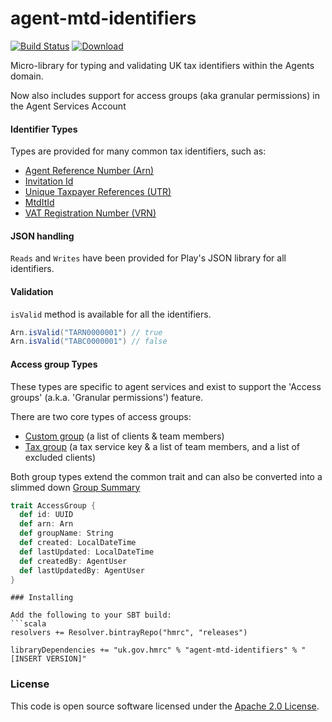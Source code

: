 
# agent-mtd-identifiers
 
[![Build Status](https://travis-ci.org/hmrc/agent-mtd-identifiers.svg?branch=master)](https://travis-ci.org/hmrc/agent-mtd-identifiers) [ ![Download](https://api.bintray.com/packages/hmrc/releases/agent-mtd-identifiers/images/download.svg) ](https://bintray.com/hmrc/releases/agent-mtd-identifiers/_latestVersion)

Micro-library for typing and validating UK tax identifiers within the Agents domain.

Now also includes support for access groups (aka granular permissions) in the Agent Services Account

#### Identifier Types

Types are provided for many common tax identifiers, such as:

* [Agent Reference Number (Arn)](src/main/scala/uk/gov/hmrc/agentmtdidentifiers/model/Arn.scala)
* [Invitation Id](src/main/scala/uk/gov/hmrc/agentmtdidentifiers/model/InvitationId.scala)
* [Unique Taxpayer References (UTR)](src/main/scala/uk/gov/hmrc/agentmtdidentifiers/model/Utr.scala)
* [MtdItId](src/main/scala/uk/gov/hmrc/agentmtdidentifiers/model/MtdItId.scala)
* [VAT Registration Number (VRN)](src/main/scala/uk/gov/hmrc/agentmtdidentifiers/model/Vrn.scala)

#### JSON handling

`Reads` and `Writes` have been provided for Play's JSON library for all identifiers.

#### Validation
`isValid` method is available for all the identifiers.

```scala
Arn.isValid("TARN0000001") // true
Arn.isValid("TABC0000001") // false
```

#### Access group Types

These types are specific to agent services and exist to support the 'Access groups' (a.k.a. 'Granular permissions') feature.

There are two core types of access groups:
* [Custom group](src/main/scala/uk/gov/hmrc/agents/accessgroups/CustomGroup.scala) (a list of clients & team members)
* [Tax group](src/main/scala/uk/gov/hmrc/agents/accessgroups/TaxGroup.scala) (a tax service key & a list of team members, and a list of excluded clients)

Both group types extend the common trait and can also be converted into a slimmed down [Group Summary](src/main/scala/uk/gov/hmrc/agents/accessgroups/GroupSummary.scala)

```scala
trait AccessGroup {
  def id: UUID
  def arn: Arn
  def groupName: String
  def created: LocalDateTime
  def lastUpdated: LocalDateTime
  def createdBy: AgentUser
  def lastUpdatedBy: AgentUser
}
```


```
### Installing

Add the following to your SBT build:
```scala
resolvers += Resolver.bintrayRepo("hmrc", "releases")

libraryDependencies += "uk.gov.hmrc" % "agent-mtd-identifiers" % "[INSERT VERSION]"
```


### License

This code is open source software licensed under the [Apache 2.0 License]("http://www.apache.org/licenses/LICENSE-2.0.html").
    
